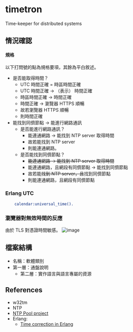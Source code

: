 # timetron
Time-keeper for distributed systems

## 情況確認
#### 規格
以下打問號的點為規格要項，其餘為平白敘述。
- 是否能取得時間？
  - UTC 時間正確 = 時區時間正確
  - UTC 時間正確 -> （表示） 時間正確
  - 時區時間正確 -> 時間正確
  - 時間正確 -> 瀏覽器 HTTPS 順暢
  - 故若瀏覽器 HTTPS 順暢
  - 則時間正確
- 能找到同儕節點 -> 能進行網路通訊
  - 是否能進行網路通訊？
    - 能連通網路 -> 能找到 NTP server 取得時間
    - 故若能找到 NTP server
    - 則能連通網路。
  - 是否能找到同儕節點？
    - <strike>能連通網路 -> 能找到 NTP server 取得時間</strike>
    - 能連通網路，且網段有同儕節點 -> 能找到同儕節點 
    - 故若能<strike>找到 NTP server，且</strike>找到同儕節點
    - 則能連通網路，且網段有同儕節點

### Erlang UTC
```Erlang
    calendar:universal_time().
```
### 瀏覽器對無效時間的反應
由於 TLS 對憑證時間敏感。
![image](https://github.com/YauHsien/timetron/assets/595388/ac60be8f-4d2e-416a-88aa-3431a9ca3681)

## 檔案結構
- 名稱：軟體類別
- 第一層：通盤說明
  - 第二層：實作語言與語言專屬的資源

## References
- w32tm
- NTP
- [NTP Pool project](https://www.ntppool.org/en/use.html)
- Erlang:
  - [Time correction in Erlang](https://www.erlang.org/doc/apps/erts/time_correction)
